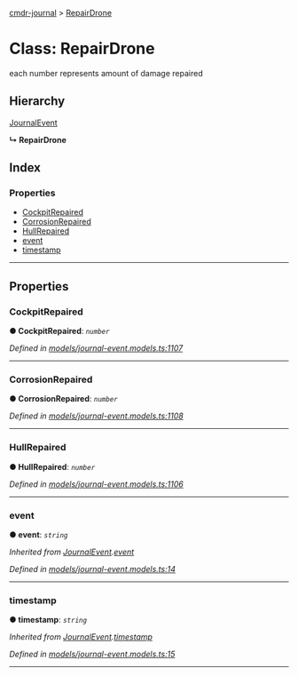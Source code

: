 [cmdr-journal](../README.md) > [RepairDrone](../classes/repairdrone.md)



# Class: RepairDrone


each number represents amount of damage repaired

## Hierarchy


 [JournalEvent](journalevent.md)

**↳ RepairDrone**







## Index

### Properties

* [CockpitRepaired](repairdrone.md#cockpitrepaired)
* [CorrosionRepaired](repairdrone.md#corrosionrepaired)
* [HullRepaired](repairdrone.md#hullrepaired)
* [event](repairdrone.md#event)
* [timestamp](repairdrone.md#timestamp)



---
## Properties
<a id="cockpitrepaired"></a>

###  CockpitRepaired

**●  CockpitRepaired**:  *`number`* 

*Defined in [models/journal-event.models.ts:1107](https://github.com/chrisbruford/cmdr-journal/blob/0588b1f/src/models/journal-event.models.ts#L1107)*





___

<a id="corrosionrepaired"></a>

###  CorrosionRepaired

**●  CorrosionRepaired**:  *`number`* 

*Defined in [models/journal-event.models.ts:1108](https://github.com/chrisbruford/cmdr-journal/blob/0588b1f/src/models/journal-event.models.ts#L1108)*





___

<a id="hullrepaired"></a>

###  HullRepaired

**●  HullRepaired**:  *`number`* 

*Defined in [models/journal-event.models.ts:1106](https://github.com/chrisbruford/cmdr-journal/blob/0588b1f/src/models/journal-event.models.ts#L1106)*





___

<a id="event"></a>

###  event

**●  event**:  *`string`* 

*Inherited from [JournalEvent](journalevent.md).[event](journalevent.md#event)*

*Defined in [models/journal-event.models.ts:14](https://github.com/chrisbruford/cmdr-journal/blob/0588b1f/src/models/journal-event.models.ts#L14)*





___

<a id="timestamp"></a>

###  timestamp

**●  timestamp**:  *`string`* 

*Inherited from [JournalEvent](journalevent.md).[timestamp](journalevent.md#timestamp)*

*Defined in [models/journal-event.models.ts:15](https://github.com/chrisbruford/cmdr-journal/blob/0588b1f/src/models/journal-event.models.ts#L15)*





___



